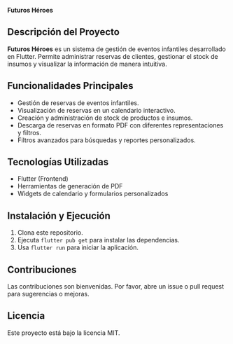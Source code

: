 **Futuros Héroes**

## Descripción del Proyecto

**Futuros Héroes** es un sistema de gestión de eventos infantiles desarrollado en Flutter. Permite administrar reservas de clientes, gestionar el stock de insumos y visualizar la información de manera intuitiva.

## Funcionalidades Principales

- Gestión de reservas de eventos infantiles.
- Visualización de reservas en un calendario interactivo.
- Creación y administración de stock de productos e insumos.
- Descarga de reservas en formato PDF con diferentes representaciones y filtros.
- Filtros avanzados para búsquedas y reportes personalizados.

## Tecnologías Utilizadas

- Flutter (Frontend)
- Herramientas de generación de PDF
- Widgets de calendario y formularios personalizados

## Instalación y Ejecución

1. Clona este repositorio.
2. Ejecuta `flutter pub get` para instalar las dependencias.
3. Usa `flutter run` para iniciar la aplicación.

## Contribuciones

Las contribuciones son bienvenidas. Por favor, abre un issue o pull request para sugerencias o mejoras.

## Licencia

Este proyecto está bajo la licencia MIT.
